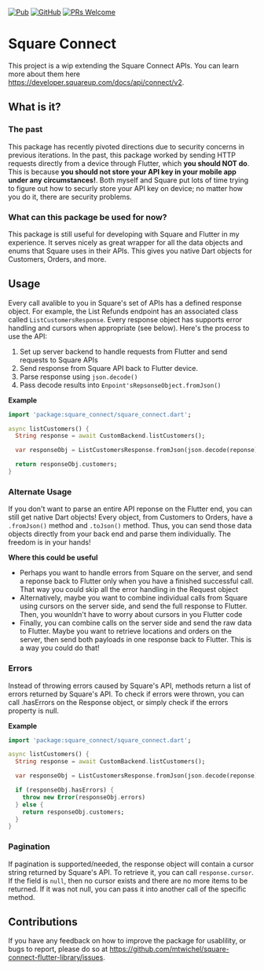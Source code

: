 [![Pub](https://img.shields.io/pub/v/square_connect.svg?style=flat-square)](https://pub.dev/packages/square_connect)
[![GitHub](https://img.shields.io/github/license/mtwichel/square-connect-flutter-library.svg?style=flat-square)](https://github.com/mtwichel/square-connect-flutter-library/blob/master/LICENSE)
[![PRs Welcome](https://img.shields.io/badge/PRs-welcome-brightgreen.svg?style=flat-square)](https://github.com/mtwichel/square-connect-flutter-library)
# Square Connect 

This project is a wip extending the Square Connect APIs. You can learn more about them here https://developer.squareup.com/docs/api/connect/v2.

## What is it?

### The past
This package has recently pivoted directions due to security concerns in previous iterations. In the past, this package worked by sending HTTP requests directly from a device through Flutter, which **you should NOT do**. This is because **you should not store your API key in your mobile app under any circumstances!**. Both myself and Square put lots of time trying to figure out how to securly store your API key on device; no matter how you do it, there are security problems.

### What can this package be used for now?
This package is still useful for developing with Square and Flutter in my experience. It serves nicely as great wrapper for all the data objects and enums that Square uses in their APIs. This gives you native Dart objects for Customers, Orders, and more.

## Usage

Every call avalible to you in Square's set of APIs has a defined response object. For example, the List Refunds endpoint has an associated class called `ListCustomersResponse`. Every response object has supports error handling and cursors when appropriate (see below). Here's the process to use the API:

1. Set up server backend to handle requests from Flutter and send requests to Square APIs
2. Send response from Square API back to Flutter device.
3. Parse response using `json.decode()`
4. Pass decode results into `Enpoint'sRepsonseObject.fromJson()`

**Example**

```dart
import 'package:square_connect/square_connect.dart';

async listCustomers() {
  String response = await CustomBackend.listCustomers();

  var responseObj = ListCustomersResponse.fromJson(json.decode(reponse));

  return responseObj.customers;
}
```

### Alternate Usage

If  you don't want to parse an entire API reponse on the Flutter end, you can still get native Dart objects! Every object, from Customers to Orders, have a `.fromJson()` method and `.toJson()` method. Thus, you can send those data objects directly from your back end and parse them individually. The freedom is in your hands!

**Where this could be useful**
- Perhaps you want to handle errors from Square on the server, and send a reponse back to Flutter only when you have a finished successful call. That way you could skip all the error handling in the Request object
- Alternatively, maybe you want to combine individual calls from Square using cursors on the server side, and send the full response to Flutter. Then, you wounldn't have to worry about cursors in you Flutter code
- Finally, you can combine calls on the server side and send the raw data to Flutter. Maybe you want to retrieve locations and orders on the server, then send both payloads in one response back to Flutter. This is a way you could do that!

### Errors
Instead of throwing errors caused by Square's API, methods return a list of errors returned by Square's API. To check if errors were thrown, you can call .hasErrors on the Response object, or simply check if the errors property is null.

**Example**
```dart
import 'package:square_connect/square_connect.dart';

async listCustomers() {
  String response = await CustomBackend.listCustomers();

  var responseObj = ListCustomersResponse.fromJson(json.decode(reponse));

  if (responseObj.hasErrors) {
    throw new Error(responseObj.errors)
  } else {
    return responseObj.customers;
  }
}
```

### Pagination

If pagination is supported/needed, the response object will contain a cursor string returned by Square's API. To retrieve it, you can call `response.cursor`. If the field is `null`, then no cursor exists and there are no more items to be returned. If it was not null, you can pass it into another call of the specific method.

## Contributions
If you have any feedback on how to improve the package for usablility, or bugs to report, please do so at https://github.com/mtwichel/square-connect-flutter-library/issues.
